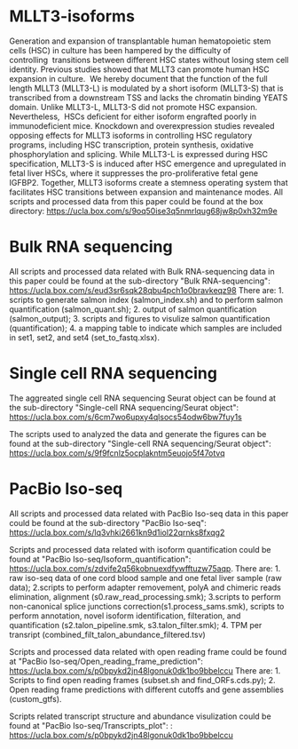 # MLLT3-isoforms
Generation and expansion of transplantable human hematopoietic stem cells (HSC) in culture has been hampered by the difficulty of controlling  transitions between different HSC states without losing stem cell identity. Previous studies showed that MLLT3 can promote human HSC expansion in culture.  We hereby document that the function of the full length MLLT3 (MLLT3-L) is modulated by a short isoform (MLLT3-S) that is transcribed from a downstream TSS and lacks the chromatin binding YEATS domain. Unlike MLLT3-L, MLLT3-S did not promote HSC expansion. Nevertheless,  HSCs deficient for either isoform engrafted poorly in immunodeficient mice. Knockdown and overexpression studies revealed opposing effects for MLLT3 isoforms in controlling HSC regulatory programs, including HSC transcription, protein synthesis, oxidative phosphorylation and splicing. While MLLT3-L is expressed during HSC specification, MLLT3-S is induced after HSC emergence and upregulated in fetal liver HSCs, where it suppresses the pro-proliferative fetal gene IGFBP2. Together, MLLT3 isoforms create a stemness operating system that facilitates HSC transitions between expansion and maintenance modes.
All scripts and processed data from this paper could be found at the box directory: https://ucla.box.com/s/9oq50ise3q5nmrlqug68jw8p0xh32m9e

# Bulk RNA sequencing
All scripts and processed data related with Bulk RNA-sequencing data in this paper could be found at the sub-directory "Bulk RNA-sequencing": https://ucla.box.com/s/eud3sr6sqk28qbu4pch1o0bravkeqz98
There are: 1. scripts to generate salmon index (salmon_index.sh) and to perform salmon quantification (salmon_quant.sh); 2. output of salmon quantification (salmon_output); 3. scripts and figures to visulize salmon quantification (quantification); 4. a mapping table to indicate which samples are included in set1, set2, and set4 (set_to_fastq.xlsx).

# Single cell RNA sequencing
The aggreated single cell RNA sequencing Seurat object can be found at the sub-directory "Single-cell RNA sequencing/Seurat object":
https://ucla.box.com/s/6cm7wo6upxy4qlsocs54odw6bw7fuy1s

The scripts used to analyzed the data and generate the figures can be found at the sub-directory "Single-cell RNA sequencing/Seurat object":
https://ucla.box.com/s/9f9fcnlz5ocplakntm5euojo5f47otvq

# PacBio Iso-seq
All scripts and processed data related with PacBio Iso-seq data in this paper could be found at the sub-directory "PacBio Iso-seq": https://ucla.box.com/s/lq3vhki2661kn9d1iol22qrnks8fxqg2

Scripts and processed data related with isoform quantification could be found at "PacBio Iso-seq/Isoform_quantification": https://ucla.box.com/s/zdvife2q56kobnuexdfywfftuzw75aqp. 
There are: 1. raw iso-seq data of one cord blood sample and one fetal liver sample (raw data); 2.scripts to perform adapter removement, polyA and chimeric reads elimination, alignment (s0.raw_read_processing.smk); 3.scripts to perform non-canonical splice junctions correction(s1.process_sams.smk), scripts to perform annotation, novel isoform identification, filteration, and quantification (s2.talon_pipeline.smk, s3.talon_filter.smk); 4. TPM per transript (combined_filt_talon_abundance_filtered.tsv)

Scripts and processed data related with open reading frame could be found at "PacBio Iso-seq/Open_reading_frame_prediction": https://ucla.box.com/s/p0bpykd2jn48lgonuk0dk1bo9bbelccu
There are: 1. Scripts to find open reading frames (subset.sh and find_ORFs.cds.py); 2. Open reading frame predictions with different cutoffs and gene assemblies (custom_gtfs).

Scripts related transcript structure and abundance visulization could be found at "PacBio Iso-seq/Transcripts_plot": : https://ucla.box.com/s/p0bpykd2jn48lgonuk0dk1bo9bbelccu
